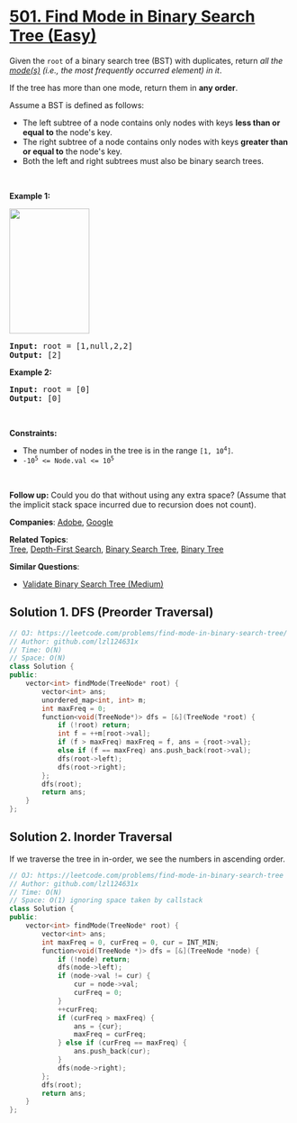 # [501. Find Mode in Binary Search Tree (Easy)](https://leetcode.com/problems/find-mode-in-binary-search-tree)

<p>Given the <code>root</code> of a binary search tree (BST) with duplicates, return <em>all the <a href="https://en.wikipedia.org/wiki/Mode_(statistics)" target="_blank">mode(s)</a> (i.e., the most frequently occurred element) in it</em>.</p>

<p>If the tree has more than one mode, return them in <strong>any order</strong>.</p>

<p>Assume a BST is defined as follows:</p>

<ul>
	<li>The left subtree of a node contains only nodes with keys <strong>less than or equal to</strong> the node&#39;s key.</li>
	<li>The right subtree of a node contains only nodes with keys <strong>greater than or equal to</strong> the node&#39;s key.</li>
	<li>Both the left and right subtrees must also be binary search trees.</li>
</ul>

<p>&nbsp;</p>
<p><strong class="example">Example 1:</strong></p>
<img alt="" src="https://assets.leetcode.com/uploads/2021/03/11/mode-tree.jpg" style="width: 142px; height: 222px;" />
<pre>
<strong>Input:</strong> root = [1,null,2,2]
<strong>Output:</strong> [2]
</pre>

<p><strong class="example">Example 2:</strong></p>

<pre>
<strong>Input:</strong> root = [0]
<strong>Output:</strong> [0]
</pre>

<p>&nbsp;</p>
<p><strong>Constraints:</strong></p>

<ul>
	<li>The number of nodes in the tree is in the range <code>[1, 10<sup>4</sup>]</code>.</li>
	<li><code>-10<sup>5</sup> &lt;= Node.val &lt;= 10<sup>5</sup></code></li>
</ul>

<p>&nbsp;</p>
<strong>Follow up:</strong> Could you do that without using any extra space? (Assume that the implicit stack space incurred due to recursion does not count).

**Companies**:
[Adobe](https://leetcode.com/company/adobe), [Google](https://leetcode.com/company/google)

**Related Topics**:  
[Tree](https://leetcode.com/tag/tree), [Depth-First Search](https://leetcode.com/tag/depth-first-search), [Binary Search Tree](https://leetcode.com/tag/binary-search-tree), [Binary Tree](https://leetcode.com/tag/binary-tree)

**Similar Questions**:
* [Validate Binary Search Tree (Medium)](https://leetcode.com/problems/validate-binary-search-tree)

## Solution 1. DFS (Preorder Traversal)

```cpp
// OJ: https://leetcode.com/problems/find-mode-in-binary-search-tree/
// Author: github.com/lzl124631x
// Time: O(N)
// Space: O(N)
class Solution {
public:
    vector<int> findMode(TreeNode* root) {
        vector<int> ans;
        unordered_map<int, int> m;
        int maxFreq = 0;
        function<void(TreeNode*)> dfs = [&](TreeNode *root) {
            if (!root) return;
            int f = ++m[root->val];
            if (f > maxFreq) maxFreq = f, ans = {root->val};
            else if (f == maxFreq) ans.push_back(root->val);
            dfs(root->left);
            dfs(root->right);
        };
        dfs(root);
        return ans;
    }
};
```

## Solution 2. Inorder Traversal

If we traverse the tree in in-order, we see the numbers in ascending order.

```cpp
// OJ: https://leetcode.com/problems/find-mode-in-binary-search-tree
// Author: github.com/lzl124631x
// Time: O(N)
// Space: O(1) ignoring space taken by callstack
class Solution {
public:
    vector<int> findMode(TreeNode* root) {
        vector<int> ans;
        int maxFreq = 0, curFreq = 0, cur = INT_MIN;
        function<void(TreeNode *)> dfs = [&](TreeNode *node) {
            if (!node) return;
            dfs(node->left);
            if (node->val != cur) {
                cur = node->val;
                curFreq = 0;
            }
            ++curFreq;
            if (curFreq > maxFreq) {
                ans = {cur};
                maxFreq = curFreq;
            } else if (curFreq == maxFreq) {
                ans.push_back(cur);
            }
            dfs(node->right);
        };
        dfs(root);
        return ans;
    }
};
```